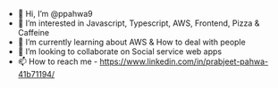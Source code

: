 - 👋 Hi, I’m @ppahwa9
- 👀 I’m interested in Javascript, Typescript, AWS, Frontend, Pizza & Caffeine
- 🌱 I’m currently learning about AWS & How to deal with people
- 💞️ I’m looking to collaborate on Social service web apps
- 📫 How to reach me - https://www.linkedin.com/in/prabjeet-pahwa-41b71194/

<!---
ppahwa9/ppahwa9 is a ✨ special ✨ repository because its `README.md` (this file) appears on your GitHub profile.
You can click the Preview link to take a look at your changes.
--->
